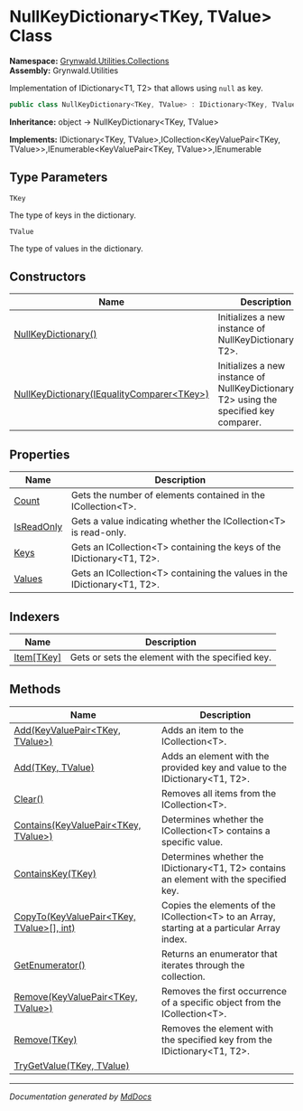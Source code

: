 ﻿<!--  
  <auto-generated>   
    The contents of this file were generated by a tool.  
    Changes to this file may be list if the file is regenerated  
  </auto-generated>   
-->

# NullKeyDictionary\<TKey, TValue\> Class

**Namespace:** [Grynwald.Utilities.Collections](../index.md)  
**Assembly:** Grynwald.Utilities

Implementation of IDictionary\<T1, T2\> that allows using `null` as key.

```csharp
public class NullKeyDictionary<TKey, TValue> : IDictionary<TKey, TValue>, ICollection<KeyValuePair<TKey, TValue>>, IEnumerable<KeyValuePair<TKey, TValue>>, IEnumerable
```

**Inheritance:** object → NullKeyDictionary\<TKey, TValue\>

**Implements:** IDictionary\<TKey, TValue\>,ICollection\<KeyValuePair\<TKey, TValue\>\>,IEnumerable\<KeyValuePair\<TKey, TValue\>\>,IEnumerable

## Type Parameters

`TKey`

The type of keys in the dictionary.

`TValue`

The type of values in the dictionary.

## Constructors

| Name                                                                                                         | Description                                                                                 |
| ------------------------------------------------------------------------------------------------------------ | ------------------------------------------------------------------------------------------- |
| [NullKeyDictionary()](constructors/index.md#nullkeydictionary)                                               | Initializes a new instance of NullKeyDictionary\<T1, T2\>.                                  |
| [NullKeyDictionary(IEqualityComparer\<TKey\>)](constructors/index.md#nullkeydictionaryiequalitycomparertkey) | Initializes a new instance of NullKeyDictionary\<T1, T2\> using the specified key comparer. |

## Properties

| Name                                   | Description                                                                  |
| -------------------------------------- | ---------------------------------------------------------------------------- |
| [Count](properties/Count.md)           | Gets the number of elements contained in the ICollection\<T\>.               |
| [IsReadOnly](properties/IsReadOnly.md) | Gets a value indicating whether the ICollection\<T\> is read\-only.          |
| [Keys](properties/Keys.md)             | Gets an ICollection\<T\> containing the keys of the IDictionary\<T1, T2\>.   |
| [Values](properties/Values.md)         | Gets an ICollection\<T\> containing the values in the IDictionary\<T1, T2\>. |

## Indexers

| Name                             | Description                                      |
| -------------------------------- | ------------------------------------------------ |
| [Item\[TKey\]](indexers/Item.md) | Gets or sets the element with the specified key. |

## Methods

| Name                                                                                    | Description                                                                                    |
| --------------------------------------------------------------------------------------- | ---------------------------------------------------------------------------------------------- |
| [Add(KeyValuePair\<TKey, TValue\>)](methods/Add.md#addkeyvaluepairtkey-tvalue)          | Adds an item to the ICollection\<T\>.                                                          |
| [Add(TKey, TValue)](methods/Add.md#addtkey-tvalue)                                      | Adds an element with the provided key and value to the IDictionary\<T1, T2\>.                  |
| [Clear()](methods/Clear.md)                                                             | Removes all items from the ICollection\<T\>.                                                   |
| [Contains(KeyValuePair\<TKey, TValue\>)](methods/Contains.md)                           | Determines whether the ICollection\<T\> contains a specific value.                             |
| [ContainsKey(TKey)](methods/ContainsKey.md)                                             | Determines whether the IDictionary\<T1, T2\> contains an element with the specified key.       |
| [CopyTo(KeyValuePair\<TKey, TValue\>\[\], int)](methods/CopyTo.md)                      | Copies the elements of the ICollection\<T\> to an Array, starting at a particular Array index. |
| [GetEnumerator()](methods/GetEnumerator.md)                                             | Returns an enumerator that iterates through the collection.                                    |
| [Remove(KeyValuePair\<TKey, TValue\>)](methods/Remove.md#removekeyvaluepairtkey-tvalue) | Removes the first occurrence of a specific object from the ICollection\<T\>.                   |
| [Remove(TKey)](methods/Remove.md#removetkey)                                            | Removes the element with the specified key from the IDictionary\<T1, T2\>.                     |
| [TryGetValue(TKey, TValue)](methods/TryGetValue.md)                                     |                                                                                                |

___

*Documentation generated by [MdDocs](https://github.com/ap0llo/mddocs)*
